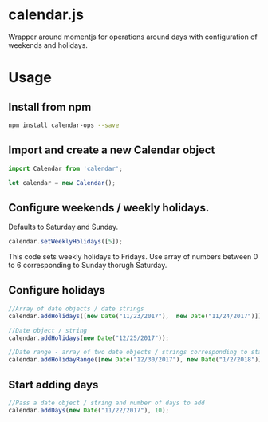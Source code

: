 # calendar.js
Wrapper around momentjs for operations around days with configuration of weekends and holidays.

# Usage

Install from npm
----

```bash
npm install calendar-ops --save
```

Import and create a new Calendar object
----

```javascript
import Calendar from 'calendar';

let calendar = new Calendar();

```
Configure weekends / weekly holidays.
----

Defaults to Saturday and Sunday.

```javascript
calendar.setWeeklyHolidays([5]);
```
This code sets weekly holidays to Fridays.
Use array of numbers between 0 to 6 corresponding to Sunday thorugh Saturday.

Configure holidays
----

```javascript
//Array of date objects / date strings
calendar.addHolidays([new Date("11/23/2017"),  new Date("11/24/2017")]);

//Date object / string
calendar.addHolidays(new Date("12/25/2017"));

//Date range - array of two date objects / strings corresponding to start date and end date
calendar.addHolidayRange([new Date("12/30/2017"), new Date("1/2/2018")]);

```

Start adding days
----
```javascript
//Pass a date object / string and number of days to add
calendar.addDays(new Date("11/22/2017"), 10);
```


